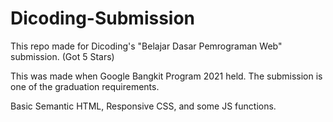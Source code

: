 # Dicoding-Submission
This repo made for Dicoding's "Belajar Dasar Pemrograman Web" submission. (Got 5 Stars)

This was made when Google Bangkit Program 2021 held. The submission is one of the graduation requirements.

Basic Semantic HTML, Responsive CSS, and some JS functions.
